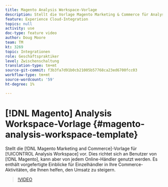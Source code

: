 ```yaml
---
title: Magento Analysis Workspace-Vorlage
description: Stellt die Vorlage Magento Marketing & Commerce für Analysis Workspace vor.
feature: Experience Cloud-Integration
topics: null
activity: use
doc-type: feature video
author: Doug Moore
team: TM
kt: 3269
topic: Integrationen
role: Geschäftspraktiker
level: Zwischenschaltung
translation-type: tm+mt
source-git-commit: f3b3fa7d91b0cb21005b57768ca23ed6700fcc03
workflow-type: tm+mt
source-wordcount: '59'
ht-degree: 1%

---
```



# [!DNL Magento] Analysis Workspace-Vorlage  {#magento-analysis-workspace-template}

Stellt die [!DNL Magento Marketing and Commerce]-Vorlage für [!UICONTROL Analysis Workspace] vor. Dies richtet sich an Benutzer von [!DNL Magento], kann aber von jedem Online-Händler genutzt werden. Es enthält vorgefertigte Einblicke für Einzelhändler in Ihre Commerce-Aktivitäten, die Ihnen helfen, den Umsatz zu steigern.

>[!VIDEO](https://video.tv.adobe.com/v/28164/?quality=12)
